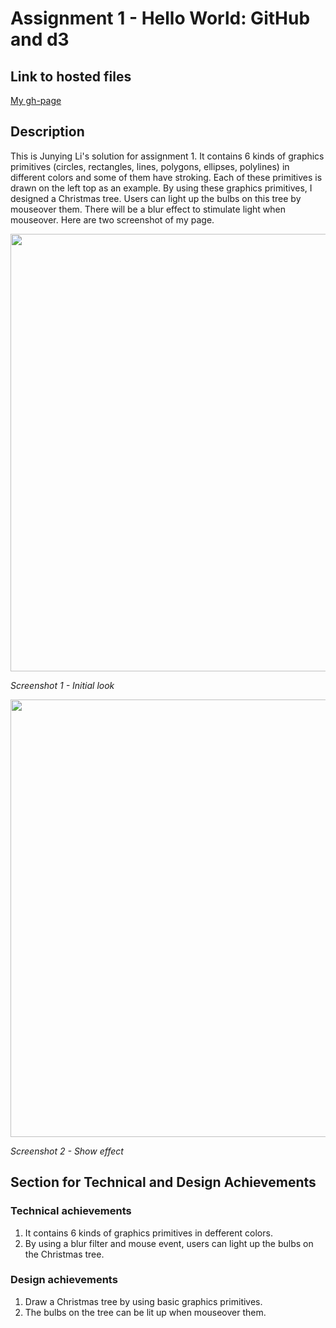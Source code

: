 # Assignment 1 - Hello World: GitHub and d3

## Link to hosted files
[My gh-page](http://Junying-Li.github.io/01-ghd3/index.html)

## Description
This is Junying Li's solution for assignment 1. It contains 6 kinds of graphics primitives (circles, rectangles, lines, polygons, ellipses, polylines) in different colors and some of them have stroking. Each of these primitives is drawn on the left top as an example. By using these graphics primitives, I designed a Christmas tree. Users can light up the bulbs on this tree by mouseover them. There will be a blur effect to stimulate light when mouseover. Here are two screenshot of my page.

<img src="https://i.ibb.co/F0LVPD5/scrshot1.png" width="700">

  *Screenshot 1 - Initial look*

<img src="https://i.ibb.co/wrjYzgC/scrshot3.png" width="700">

  *Screenshot 2 - Show effect*

## Section for Technical and Design Achievements
### Technical achievements
1. It contains 6 kinds of graphics primitives in defferent colors.
2. By using a blur filter and mouse event, users can light up the bulbs on the Christmas tree.
### Design achievements
1. Draw a Christmas tree by using basic graphics primitives.
2. The bulbs on the tree can be lit up when mouseover them.
